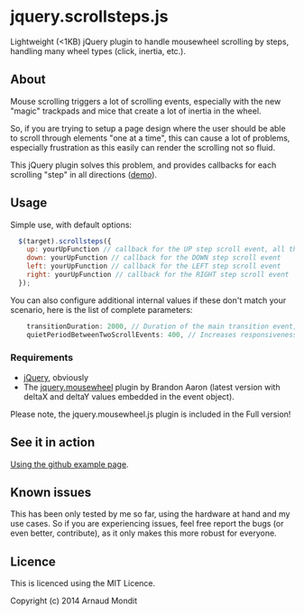 # jquery.scrollsteps.js

Lightweight (&lt;1KB) jQuery plugin to handle mousewheel scrolling by steps, handling many wheel types (click, inertia, etc.).

## About

Mouse scrolling triggers a lot of scrolling events, especially with the new "magic" trackpads and mice that create a lot of inertia in the wheel.

So, if you are trying to setup a page design where the user should be able to scroll through elements "one at a time", this can cause a lot of problems, especially frustration as this easily can render the scrolling not so fluid.

This jQuery plugin solves this problem, and provides callbacks for each scrolling "step" in all directions ([demo](http://amondit.github.io/jquery.scrollsteps.js/jquery.scrollsteps.js.demo.html)).


## Usage

Simple use, with default options: 

````javascript
  $(target).scrollsteps({
    up: yourUpFunction // callback for the UP step scroll event, all the events are of course optional
    down: yourUpFunction // callback for the DOWN step scroll event
    left: yourUpFunction // callback for the LEFT step scroll event
    right: yourUpFunction // callback for the RIGHT step scroll event
  });
````
You can also configure additional internal values if these don't match your scenario, here is the list of complete parameters:
````javascript
    transitionDuration: 2000, // Duration of the main transition event, for example page transitions in a fullPage scroller. 
    quietPeriodBetweenTwoScrollEvents: 400, // Increases responsiveness, minimum delay between two quiet periods (no scroll events) to force the transition event if the transitionDuration is not completed.
````

### Requirements

- [jQuery](http://jquery.com), obviously
- The [jquery.mousewheel](https://github.com/brandonaaron/jquery-mousewheel/) plugin by Brandon Aaron (latest version with deltaX and deltaY values embedded in the event object).

Please note, the jquery.mousewheel.js plugin is included in the Full version!

## See it in action

[Using the github example page](http://amondit.github.io/jquery.scrollsteps.js/jquery.scrollsteps.js.demo.html).

## Known issues

This has been only tested by me so far, using the hardware at hand and my use cases. So if you are experiencing issues, feel free report the bugs (or even better, contribute), as it only makes this more robust for everyone.

## Licence


This is licenced using the MIT Licence.

Copyright (c) 2014 Arnaud Mondit

